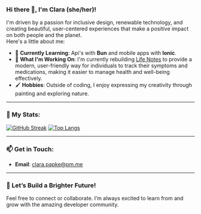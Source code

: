 
### Hi there 👋, I'm Clara (she/her)!

I'm driven by a passion for inclusive design, renewable technology, and creating beautiful, user-centered experiences that make a positive impact on both people and the planet.<br />
Here's a little about me:

- 🌱 **Currently Learning**: Api's with **Bun** and mobile apps with **Ionic**.  
- 🔭 **What I'm Working On**: I'm currently rebuilding [Life Notes](https://github.com/sebferrer/life-notes) to provide a modern, user-friendly way for individuals to track their symptoms and medications, making it easier to manage health and well-being effectively.
- 🖌️ **Hobbies**: Outside of coding, I enjoy expressing my creativity through painting and exploring nature.

---

### 🎨 My Stats:
[![GitHub Streak](https://github-readme-streak-stats.herokuapp.com?user=honjes&theme=tokyonight&hide_border=true)](https://git.io/streak-stats)
[![Top Langs](https://github-readme-stats.vercel.app/api/top-langs/?username=honjes&theme=tokyonight&exclude_repo=OpenChess)](https://github.com/anuraghazra/github-readme-stats)

---

### 📫 Get in Touch:
- **Email**: [clara.papke@pm.me](mailto:clara.papke@pm.me)

---

### 🌌 Let’s Build a Brighter Future!  
Feel free to connect or collaborate. I’m always excited to learn from and grow with the amazing developer community.
